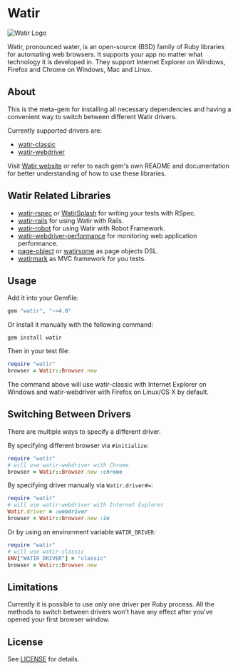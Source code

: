 # Watir
![Watir Logo](https://raw.github.com/watir/watir/master/watir.gif "Watir Logo")

Watir, pronounced water, is an open-source (BSD) family of Ruby libraries for automating web browsers.
It supports your app no matter what technology it is developed in.
They support Internet Explorer on Windows, Firefox and Chrome on Windows, Mac and Linux.


## About

This is the meta-gem for installing all necessary dependencies and having a convenient way to switch between different Watir drivers.    

Currently supported drivers are:
 - [watir-classic](https://github.com/watir/watir-classic)
 - [watir-webdriver](https://github.com/watir/watir-webdriver)

Visit [Watir website](http://watir.com) or refer to each gem's own README and documentation for better understanding of how to use these libraries.


## Watir Related Libraries

* [watir-rspec](https://github.com/watir/watir-rspec) or [WatirSplash](https://github.com/jarmo/WatirSplash) for writing your tests with RSpec.
* [watir-rails](https://github.com/watir/watir-rails) for using Watir with Rails.
* [watir-robot](https://github.com/semperos/watir-robot) for using Watir with Robot Framework.
* [watir-webdriver-performance](https://github.com/90kts/watir-webdriver-performance) for monitoring web application performance.
* [page-object](https://github.com/cheezy/page-object) or [watirsome](https://github.com/p0deje/watirsome) as page objects DSL.
* [watirmark](https://github.com/convio/watirmark) as MVC framework for you tests.

## Usage

Add it into your Gemfile:
````ruby
gem "watir", "~>4.0"
````

Or install it manually with the following command:
````   
gem install watir
````

Then in your test file:
````ruby
require "watir"
browser = Watir::Browser.new
````

The command above will use watir-classic with Internet Explorer on Windows and
watir-webdriver with Firefox on Linux/OS X by default.


## Switching Between Drivers

There are multiple ways to specify a different driver.

By specifying different browser via ````#initialize````:
````ruby    
require "watir"
# will use watir-webdriver with Chrome
browser = Watir::Browser.new :chrome
````

By specifying driver manually via ````Watir.driver#=````:
````ruby    
require "watir"
# will use watir-webdriver with Internet Explorer
Watir.driver = :webdriver
browser = Watir::Browser.new :ie
````

Or by using an environment variable ````WATIR_DRIVER````:
````ruby
require "watir"
# will use watir-classic
ENV["WATIR_DRIVER"] = "classic"
browser = Watir::Browser.new
````


## Limitations

Currently it is possible to use only one driver per Ruby process. All the
methods to switch between drivers won't have any effect after you've opened
your first browser window.


## License

See [LICENSE](https://github.com/watir/watir/blob/master/LICENSE) for details.
